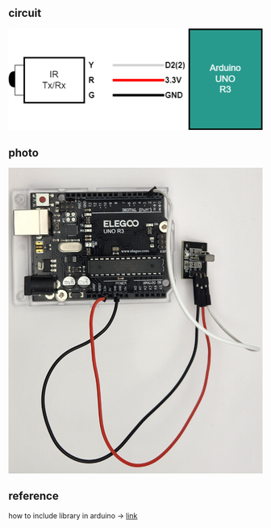 ## circuit
![](./remote-controller.drawio.png)
## photo
![](./remote-controller.jpg)
## reference
how to include library in arduino -> [link](./include-lib.md)